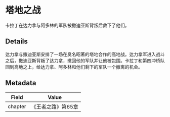 # 塔地之战
卡拉丁在达力拿与阿多林的军队被撒迪亚斯背叛后救下了他们。

## Details

达力拿与撒迪亚斯安排了一场在臭名昭著的塔地合作的高地战。达力拿军进入战斗之后，撒迪亚斯背叛了达力拿，撤回他的军队并让他被包围。卡拉丁和第四冲桥队回到高地之上，给达力拿、阿多林和他们剩下的军队一个撤离的机会。

## Metadata
| Field | Value |
| ----- | ----- |
| chapter | 《王者之路》第65章 |
